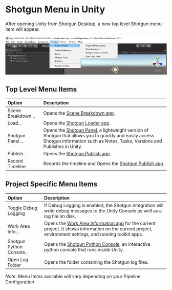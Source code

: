 # Shotgun Menu in Unity

After opening Unity from Shotgun Desktop, a new top level Shotgun menu item will appear.

![Shotgun Menu in Unity](images/shotgun_menu.png)

## Top Level Menu Items

| Option    | Description   |
| :-------- | :------------ |
| Scene Breakdown... | Opens the [Scene Breakdown app](https://support.shotgunsoftware.com/hc/en-us/articles/219032988-Scene-Breakdown). |
| Load... | Opens the [Shotgun Loader app](https://support.shotgunsoftware.com/hc/en-us/articles/115000068574-Integrations-User-Guide#The%20Loader). |
| Shotgun Panel... | Opens the [Shotgun Panel](https://support.shotgunsoftware.com/hc/en-us/articles/115000068574#The%20Shotgun%20Panel), a lightweight version of Shotgun that allows you to quickly and easily access Shotgun information such as Notes, Tasks, Versions and Publishes in Unity. | 
| Publish... | Opens the [Shotgun Publish app](https://support.shotgunsoftware.com/hc/en-us/articles/115000068574-Integrations-User-Guide#The%20Publisher). |
| Record Timeline | Records the timeline and Opens the [Shotgun Publish app](https://support.shotgunsoftware.com/hc/en-us/articles/115000068574-Integrations-User-Guide#The%20Publisher). |

## Project Specific Menu Items

| Option    | Description   |
| :-------- | :------------ |
| Toggle Debug Logging | If Debug Logging is enabled, the Shotgun integration will write debug messages to the Unity Console as well as a log file on disk. |
| Work Area Info... | Opens the [Work Area Information app](https://support.shotgunsoftware.com/hc/en-us/articles/219032958-Work-Area-Information) for the current project. It shows information on the current project, environment settings, and running toolkit apps.|
| Shotgun Python Console... | Opens the [Shotgun Python Console](https://support.shotgunsoftware.com/hc/en-us/articles/219033108-Python-Console), an interactive python console that runs inside Unity. |
| Open Log Folder | Opens the folder containing the Shotgun log files. |

*Note*: Menu Items available will vary depending on your Pipeline Configuration